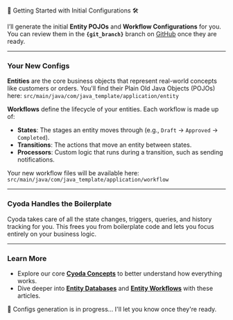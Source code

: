 🌟 Getting Started with Initial Configurations 🛠️

I’ll generate the initial **Entity POJOs** and **Workflow Configurations** for you. You can review them in the **`{git_branch}`** branch on [GitHub](https://github.com/Cyoda-platform/{repository_name}/tree/{git_branch}) once they are ready.

---

### **Your New Configs**

**Entities** are the core business objects that represent real-world concepts like customers or orders. You'll find their Plain Old Java Objects (POJOs) here:
`src/main/java/com/java_template/application/entity`

**Workflows** define the lifecycle of your entities. Each workflow is made up of:

* **States**: The stages an entity moves through (e.g., `Draft` → `Approved` → `Completed`).
* **Transitions**: The actions that move an entity between states.
* **Processors**: Custom logic that runs during a transition, such as sending notifications.

Your new workflow files will be available here:
`src/main/java/com/java_template/application/workflow`

---

### **Cyoda Handles the Boilerplate**

Cyoda takes care of all the state changes, triggers, queries, and history tracking for you. This frees you from boilerplate code and lets you focus entirely on your business logic.

---

### **Learn More**

* Explore our core **[Cyoda Concepts](https://docs.cyoda.net/#concepts/edbms)** to better understand how everything works.
* Dive deeper into **[Entity Databases](https://medium.com/@paul_42036/whats-an-entity-database-11f8538b631a)** and **[Entity Workflows](https://medium.com/@paul_42036/entity-workflows-for-event-driven-architectures-4d491cf898a5)** with these articles.

🚧 Configs generation is in progress… I'll let you know once they're ready.
